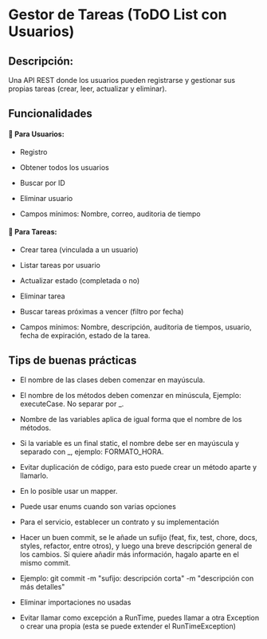 # Gestor de Tareas (ToDO List con Usuarios)

## Descripción:
Una API REST donde los usuarios pueden registrarse y gestionar sus propias tareas (crear, leer, actualizar y eliminar).

## Funcionalidades
#### 📌 Para Usuarios:
- Registro

- Obtener todos los usuarios

- Buscar por ID

- Eliminar usuario

- Campos mínimos: Nombre, correo, auditoria de tiempo

#### 📌 Para Tareas:
- Crear tarea (vinculada a un usuario)

- Listar tareas por usuario

- Actualizar estado (completada o no)

- Eliminar tarea

- Buscar tareas próximas a vencer (filtro por fecha)

- Campos mínimos: Nombre, descripción, auditoria de tiempos, usuario, fecha de expiración, estado de la tarea.

## Tips de buenas prácticas

- El nombre de las clases deben comenzar en mayúscula.
- El nombre de los métodos deben comenzar en minúscula, Ejemplo: executeCase. No separar por _.
- Nombre de las variables aplica de igual forma que el nombre de los métodos.
- Si la variable es un final static, el nombre debe ser en mayúscula y separado con _, ejemplo: FORMATO_HORA.
- Evitar duplicación de código, para esto puede crear un método aparte y llamarlo.
- En lo posible usar un mapper.
- Puede usar enums cuando son varias opciones
- Para el servicio, establecer un contrato y su implementación

- Hacer un buen commit, se le añade un sufijo (feat, fix, test, chore, docs, styles, refactor, entre otros), y luego una breve descripción general de los cambios. Si quiere añadir más información, hagalo aparte en el mismo commit.
- Ejemplo: git commit -m "sufijo: descripción corta" -m "descripción con más detalles"
- Eliminar importaciones no usadas
- Evitar llamar como excepción a RunTime, puedes llamar a otra Exception o crear una propia (esta se puede extender el RunTimeException)